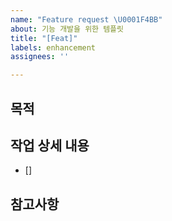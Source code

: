 ```yaml
---
name: "Feature request \U0001F4BB"
about: 기능 개발을 위한 템플릿
title: "[Feat]"
labels: enhancement
assignees: ''

---
```


## 목적
>

## 작업 상세 내용
- []

## 참고사항
